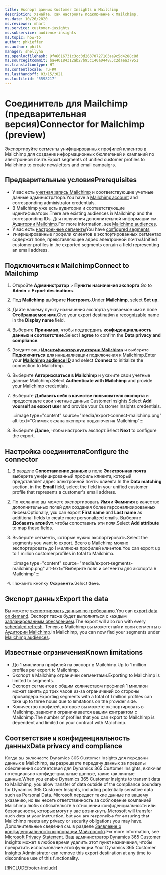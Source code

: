 ```yaml
---
title: Экспорт данных Customer Insights в Mailchimp
description: Узнайте, как настроить подключение к Mailchimp.
ms.date: 10/26/2020
ms.reviewer: mhart
ms.service: customer-insights
ms.subservice: audience-insights
ms.topic: how-to
author: phkieffer
ms.author: philk
manager: shellyha
ms.openlocfilehash: 9f86616731c3cc3d26370727103ea9c5d4288c8d
ms.sourcegitcommit: bae40184312ab27b95c140a044875c2daea37951
ms.translationtype: HT
ms.contentlocale: ru-RU
ms.lasthandoff: 03/15/2021
ms.locfileid: "5598217"
---
```

# <a name="connector-for-mailchimp-preview"></a><span data-ttu-id="814e8-103">Соединитель для Mailchimp (предварительная версия)</span><span class="sxs-lookup"><span data-stu-id="814e8-103">Connector for Mailchimp (preview)</span></span>

<span data-ttu-id="814e8-104">Экспортируйте сегменты унифицированных профилей клиентов в Mailchimp для создания информационных бюллетеней и кампаний по электронной почте.</span><span class="sxs-lookup"><span data-stu-id="814e8-104">Export segments of unified customer profiles to Mailchimp to create newsletters and email campaigns.</span></span>

## <a name="prerequisites"></a><span data-ttu-id="814e8-105">Предварительные условия</span><span class="sxs-lookup"><span data-stu-id="814e8-105">Prerequisites</span></span>

-   <span data-ttu-id="814e8-106">У вас есть [учетная запись Mailchimp](https://mailchimp.com/) и соответствующие учетные данные администратора.</span><span class="sxs-lookup"><span data-stu-id="814e8-106">You have a [Mailchimp account](https://mailchimp.com/) and corresponding administrator credentials.</span></span>
-   <span data-ttu-id="814e8-107">В Mailchimp уже есть аудитории и соответствующие идентификаторы.</span><span class="sxs-lookup"><span data-stu-id="814e8-107">There are existing audiences in Mailchimp and the corresponding IDs.</span></span> <span data-ttu-id="814e8-108">Для получения дополнительной информации см. [Аудитории Mailchimp](https://mailchimp.com/help/create-audience/).</span><span class="sxs-lookup"><span data-stu-id="814e8-108">For more information, see [Mailchimp audiences](https://mailchimp.com/help/create-audience/).</span></span>
-   <span data-ttu-id="814e8-109">У вас есть [настроенные сегменты](segments.md)</span><span class="sxs-lookup"><span data-stu-id="814e8-109">You have [configured segments](segments.md)</span></span>
-   <span data-ttu-id="814e8-110">Унифицированные профили клиентов в экспортированных сегментах содержат поле, представляющее адрес электронной почты.</span><span class="sxs-lookup"><span data-stu-id="814e8-110">Unified customer profiles in the exported segments contain a field representing an email address.</span></span>

## <a name="connect-to-mailchimp"></a><span data-ttu-id="814e8-111">Подключиться к Mailchimp</span><span class="sxs-lookup"><span data-stu-id="814e8-111">Connect to Mailchimp</span></span>

1. <span data-ttu-id="814e8-112">Откройте **Администратор** > **Пункты назначения экспорта**.</span><span class="sxs-lookup"><span data-stu-id="814e8-112">Go to **Admin** > **Export destinations**.</span></span>

1. <span data-ttu-id="814e8-113">Под **Mailchimp** выберите **Настроить**.</span><span class="sxs-lookup"><span data-stu-id="814e8-113">Under **Mailchimp**, select **Set up**.</span></span>

1. <span data-ttu-id="814e8-114">Дайте вашему пункту назначения экспорта узнаваемое имя в поле **Отображаемое имя**.</span><span class="sxs-lookup"><span data-stu-id="814e8-114">Give your export destination a recognizable name in the **Display name** field.</span></span>

1. <span data-ttu-id="814e8-115">Выберите **Принимаю**, чтобы подтвердить **конфиденциальность данных и соответствие**.</span><span class="sxs-lookup"><span data-stu-id="814e8-115">Select **I agree** to confirm the **Data privacy and compliance**.</span></span>

1. <span data-ttu-id="814e8-116">Введите ваш **[Идентификатор аудитории Mailchimp](https://mailchimp.com/help/find-audience-id/)** и выберите **Подключиться** для инициализации подключения к Mailchimp.</span><span class="sxs-lookup"><span data-stu-id="814e8-116">Enter your **[Mailchimp audience ID](https://mailchimp.com/help/find-audience-id/)** and select **Connect** to initialize the connection to Mailchimp.</span></span>

1. <span data-ttu-id="814e8-117">Выберите **Авторизоваться в Mailchimp** и укажите свои учетные данные Mailchimp.</span><span class="sxs-lookup"><span data-stu-id="814e8-117">Select **Authenticate with Mailchimp** and provide your Mailchimp credentials.</span></span>

1. <span data-ttu-id="814e8-118">Выберите **Добавить себя в качестве пользователя экспорта** и предоставьте свои учетные данные Customer Insights.</span><span class="sxs-lookup"><span data-stu-id="814e8-118">Select **Add yourself as export user** and provide your Customer Insights credentials.</span></span>

   :::image type="content" source="media/export-connect-mailchimp.png" alt-text="Снимок экрана экспорта подключения Mailchimp":::

1. <span data-ttu-id="814e8-120">Выберите **Далее**, чтобы настроить экспорт.</span><span class="sxs-lookup"><span data-stu-id="814e8-120">Select **Next** to configure the export.</span></span>

## <a name="configure-the-connector"></a><span data-ttu-id="814e8-121">Настройка соединителя</span><span class="sxs-lookup"><span data-stu-id="814e8-121">Configure the connector</span></span>

1. <span data-ttu-id="814e8-122">В разделе **Сопоставление данных** в поле **Электронная почта** выберите унифицированный профиль клиента, который представляет адрес электронной почты клиента.</span><span class="sxs-lookup"><span data-stu-id="814e8-122">In the **Data matching** section, in the **Email** field, select the field in your unified customer profile that represents a customer's email address.</span></span> 

1. <span data-ttu-id="814e8-123">По желанию вы можете экспортировать **Имя** и **Фамилия** в качестве дополнительных полей для создания более персонализированных писем.</span><span class="sxs-lookup"><span data-stu-id="814e8-123">Optionally, you can export **First name** and **Last name** as additional fields to create more personalized emails.</span></span> <span data-ttu-id="814e8-124">Выберите **Добавить атрибут**, чтобы сопоставить эти поля.</span><span class="sxs-lookup"><span data-stu-id="814e8-124">Select **Add attribute** to map these fields.</span></span>

1. <span data-ttu-id="814e8-125">Выберите сегменты, которые нужно экспортировать.</span><span class="sxs-lookup"><span data-stu-id="814e8-125">Select the segments you want to export.</span></span> <span data-ttu-id="814e8-126">Всего в Mailchimp можно экспортировать до 1 миллиона профилей клиентов.</span><span class="sxs-lookup"><span data-stu-id="814e8-126">You can export up to 1 million customer profiles in total to Mailchimp.</span></span>

   :::image type="content" source="media/export-segments-mailchimp.png" alt-text="Выберите поля и сегменты для экспорта в Mailchimp":::

1. <span data-ttu-id="814e8-128">Нажмите кнопку **Сохранить**.</span><span class="sxs-lookup"><span data-stu-id="814e8-128">Select **Save**.</span></span>

## <a name="export-the-data"></a><span data-ttu-id="814e8-129">Экспорт данных</span><span class="sxs-lookup"><span data-stu-id="814e8-129">Export the data</span></span>

<span data-ttu-id="814e8-130">Вы можете [экспортировать данных по требованию](export-destinations.md).</span><span class="sxs-lookup"><span data-stu-id="814e8-130">You can [export data on demand](export-destinations.md).</span></span> <span data-ttu-id="814e8-131">Экспорт также будет выполняться с каждым [запланированным обновлением](system.md#schedule-tab).</span><span class="sxs-lookup"><span data-stu-id="814e8-131">The export will also run with every [scheduled refresh](system.md#schedule-tab).</span></span> <span data-ttu-id="814e8-132">Теперь в Mailchimp вы можете найти свои сегменты в [Аудитории Mailchimp](https://mailchimp.com/help/create-audience/).</span><span class="sxs-lookup"><span data-stu-id="814e8-132">In Mailchimp, you can now find your segments under [Mailchimp audiences](https://mailchimp.com/help/create-audience/).</span></span>

## <a name="known-limitations"></a><span data-ttu-id="814e8-133">Известные ограничения</span><span class="sxs-lookup"><span data-stu-id="814e8-133">Known limitations</span></span>

- <span data-ttu-id="814e8-134">До 1 миллиона профилей на экспорт в Mailchimp.</span><span class="sxs-lookup"><span data-stu-id="814e8-134">Up to 1 million profiles per export to Mailchimp.</span></span>
- <span data-ttu-id="814e8-135">Экспорт в Mailchimp ограничен сегментами.</span><span class="sxs-lookup"><span data-stu-id="814e8-135">Exporting to Mailchimp is limited to segments.</span></span>
- <span data-ttu-id="814e8-136">Экспорт сегментов с общим количеством профилей 1 миллион может занять до трех часов из-за ограничений со стороны провайдера.</span><span class="sxs-lookup"><span data-stu-id="814e8-136">Exporting segments with a total of 1 million profiles can take up to three hours due to limitations on the provider side.</span></span> 
- <span data-ttu-id="814e8-137">Количество профилей, которые вы можете экспортировать в Mailchimp, зависит и ограничивается вашим контрактом с Mailchimp.</span><span class="sxs-lookup"><span data-stu-id="814e8-137">The number of profiles that you can export to Mailchimp is dependent and limited on your contract with Mailchimp.</span></span>

## <a name="data-privacy-and-compliance"></a><span data-ttu-id="814e8-138">Соответствие и конфиденциальность данных</span><span class="sxs-lookup"><span data-stu-id="814e8-138">Data privacy and compliance</span></span>

<span data-ttu-id="814e8-139">Когда вы включаете Dynamics 365 Customer Insights для передачи данных в Mailchimp, вы разрешаете передачу данных за пределы обеспечения соответствия для Dynamics 365 Customer Insights, включая потенциально конфиденциальные данные, такие как личные данные.</span><span class="sxs-lookup"><span data-stu-id="814e8-139">When you enable Dynamics 365 Customer Insights to transmit data to Mailchimp, you allow transfer of data outside of the compliance boundary for Dynamics 365 Customer Insights, including potentially sensitive data such as Personal Data.</span></span> <span data-ttu-id="814e8-140">Microsoft передаст такие данные по вашему указанию, но вы несете ответственность за соблюдение компанией Mailchimp любых обязательств в отношении конфиденциальности или безопасности, которые могут у вас возникнуть.</span><span class="sxs-lookup"><span data-stu-id="814e8-140">Microsoft will transfer such data at your instruction, but you are responsible for ensuring that Mailchimp meets any privacy or security obligations you may have.</span></span> <span data-ttu-id="814e8-141">Дополнительные сведения см. в разделе [Заявление о конфиденциальности корпорации Майкрософт](https://go.microsoft.com/fwlink/?linkid=396732).</span><span class="sxs-lookup"><span data-stu-id="814e8-141">For more information, see [Microsoft Privacy Statement](https://go.microsoft.com/fwlink/?linkid=396732).</span></span>
<span data-ttu-id="814e8-142">Ваш администратор Dynamics 365 Customer Insights может в любое время удалить этот пункт назначения, чтобы прекратить использование этой функции.</span><span class="sxs-lookup"><span data-stu-id="814e8-142">Your Dynamics 365 Customer Insights Administrator can remove this export destination at any time to discontinue use of this functionality.</span></span>


[!INCLUDE[footer-include](../includes/footer-banner.md)]